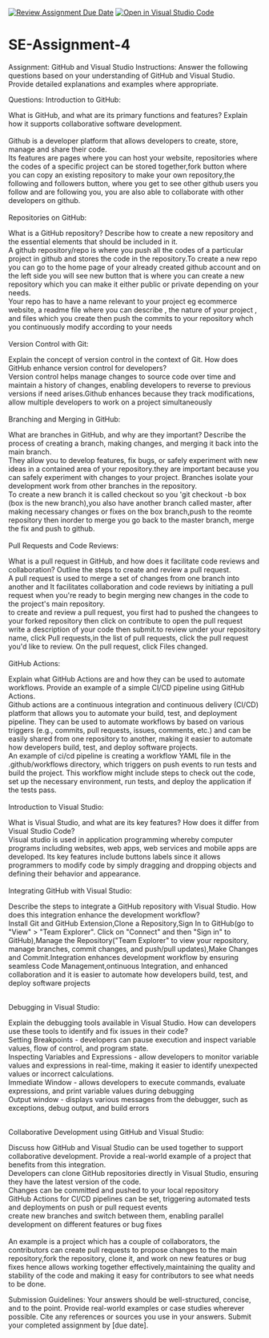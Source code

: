[![Review Assignment Due Date](https://classroom.github.com/assets/deadline-readme-button-22041afd0340ce965d47ae6ef1cefeee28c7c493a6346c4f15d667ab976d596c.svg)](https://classroom.github.com/a/GvXCZgfk)
[![Open in Visual Studio Code](https://classroom.github.com/assets/open-in-vscode-2e0aaae1b6195c2367325f4f02e2d04e9abb55f0b24a779b69b11b9e10269abc.svg)](https://classroom.github.com/online_ide?assignment_repo_id=15348638&assignment_repo_type=AssignmentRepo)
# SE-Assignment-4
Assignment: GitHub and Visual Studio
Instructions:
Answer the following questions based on your understanding of GitHub and Visual Studio. Provide detailed explanations and examples where appropriate.

Questions:
Introduction to GitHub:

What is GitHub, and what are its primary functions and features? Explain how it supports collaborative software development.<br><br>
Github is a developer platform that allows developers to create, store, manage and share their code.<br> Its features are pages where you can host your website, repositories where the codes of a specific project can be stored together,fork button where you can copy an existing repository to make your own repository,the following and followers button, where you get to see other github users you follow and are following you,  you are also able to collaborate with other developers on github.<br><br>
Repositories on GitHub:

What is a GitHub repository? Describe how to create a new repository and the essential elements that should be included in it.<br>
A github repository/repo is where you push all the codes of a particular project in github and stores the code in the repository.To create a new repo you can go to the home page of your already created github account and on the left side you will see new button that is where you can create a new repository which you can make it either public or private depending on your needs.<br>
Your repo has to have a name relevant to your project eg ecommerce website, a readme file where you can describe , the nature of your project , and files which you create then push the commits to your repository whch you continuously modify according to your needs<br><br>
Version Control with Git:

Explain the concept of version control in the context of Git. How does GitHub enhance version control for developers?<br>
Version control helps manage changes to source code over time and maintain a history of changes, enabling developers to reverse to previous versions if need arises.Github enhances because they track modifications, allow multiple developers to work on a project simultaneously<br><br>
Branching and Merging in GitHub:

What are branches in GitHub, and why are they important? Describe the process of creating a branch, making changes, and merging it back into the main branch.<br>
They allow you to develop features, fix bugs, or safely experiment with new ideas in a contained area of your repository.they are important because you can safely experiment with changes to your project. Branches isolate your development work from other branches in the repository.<br>
To create a new branch it is called checkout so you 'git checkout -b box (box is the new branch),you also have another branch called master, after making necessary changes or fixes on the box branch,push to the reomte repository then inorder to merge you go back to the master branch, merge the fix and push to github.<br><br>
Pull Requests and Code Reviews:

What is a pull request in GitHub, and how does it facilitate code reviews and collaboration? Outline the steps to create and review a pull request.<br>
A pull request is used to merge a set of changes from one branch into another and It facilitates collaboration and code reviews by initiating a pull request when you're ready to begin merging new changes in the code to the project's main repository.<br>
to create and review a pull request, you first had to pushed the changees to your forked repository then click on contribute to open the pull request write a description of your code then submit.to review under your repository name, click Pull requests,in the list of pull requests, click the pull request you'd like to review.
On the pull request, click  Files changed.<br><br>
GitHub Actions:

Explain what GitHub Actions are and how they can be used to automate workflows. Provide an example of a simple CI/CD pipeline using GitHub Actions.<br>
Github actions are a continuous integration and continuous delivery (CI/CD) platform that allows you to automate your build, test, and deployment pipeline. They can be used to automate workflows by based on various triggers (e.g., commits, pull requests, issues, comments, etc.) and can be easily shared from one repository to another, making it easier to automate how developers build, test, and deploy software projects.<br>
An example of ci/cd pipeline is creating a workflow YAML file in the .github/workflows directory, which triggers on push events to run tests and build the project. This workflow might include steps to check out the code, set up the necessary environment, run tests, and deploy the application if the tests pass.<br><br>
Introduction to Visual Studio:

What is Visual Studio, and what are its key features? How does it differ from Visual Studio Code?<br>
Visual studio is used in application programming whereby computer programs including websites, web apps, web services and mobile apps are developed. Its key features include buttons labels since it allows programmers to modify code by simply dragging and dropping objects and defining their behavior and appearance.<br><br>
Integrating GitHub with Visual Studio:

Describe the steps to integrate a GitHub repository with Visual Studio. How does this integration enhance the development workflow?<br>
Install Git and GitHub Extension,Clone a Repository,Sign In to GitHub(go to "View" > "Team Explorer".
Click on "Connect" and then "Sign in" to GitHub),Manage the Repository("Team Explorer" to view your repository, manage branches, commit changes, and push/pull updates),Make Changes and Commit.Integration enhances development workflow by ensuring seamless Code Management,ontinuous Integration, and enhanced collaboration and it is easier to automate how developers build, test, and deploy software projects<br><br>

Debugging in Visual Studio:

Explain the debugging tools available in Visual Studio. How can developers use these tools to identify and fix issues in their code?<br>
Setting Breakpoints - developers can pause execution and inspect variable values, flow of control, and program state.<br>
Inspecting Variables and Expressions - allow developers to monitor variable values and expressions in real-time, making it easier to identify unexpected values or incorrect calculations.<br>
Immediate Window - allows developers to execute commands, evaluate expressions, and print variable values during debugging <br>
Output window - displays various messages from the debugger, such as exceptions, debug output, and build errors<br><br>

Collaborative Development using GitHub and Visual Studio:

Discuss how GitHub and Visual Studio can be used together to support collaborative development. Provide a real-world example of a project that benefits from this integration.<br>
Developers can clone GitHub repositories directly in Visual Studio, ensuring they have the latest version of the code.<br>
Changes can be committed and pushed to your local repository<br>
GitHub Actions for CI/CD pipelines can be set, triggering automated tests and deployments on push or pull request events<br>
create new branches and switch between them, enabling parallel development on different features or bug fixes<br>
<br>
An example is a project which has a couple of collaborators, the contributors can create pull requests to propose changes to the main repository,fork the repository, clone it, and work on new features or bug fixes hence allows working together effectively,maintaining the quality and stability of the code and  making it easy for contributors to see what needs to be done.


Submission Guidelines:
Your answers should be well-structured, concise, and to the point.
Provide real-world examples or case studies wherever possible.
Cite any references or sources you use in your answers.
Submit your completed assignment by [due date].
